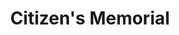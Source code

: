 ---
pid: ch955
title: Citizen's Memorial
location_transcription: near the art museum, in a hill
coordinates: "[-75.180349144956, 39.965290120559]"
zipcode: '19104'
gen_neighborhood: West Philadelphia
neighborhood: University City,Belmont,Parkside,Powelton Village
outside_phl: 
age: '25'
age_range: 20-29
instagram: 
image_file_name: ch_955.jpg
proposal_transcription: |-
  a piece that looks like the Vietnam War monument in D.C. but instead of black its red.
  instead of soldiers names its everyone who has died from gun related mass murders in the U.S. since ... say... Columbine? it will have space to add names just like the VWM does.
topic: Violence
topic_summary: '0'
type: Memorial
keywords_other: 
credit: SAM
image_labels: 
twitter: 
facebook: 
permalink: "/monuments/ch955/"
layout: item-page
---